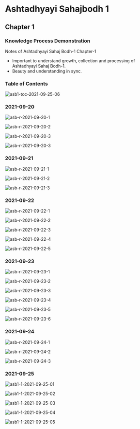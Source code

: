 # Ashtadhyayi Sahajbodh 1

## Chapter 1

### Knowledge Process Demonstration

Notes of Ashtadhyayi Sahaj Bodh-1 Chapter-1

- Important to understand growth, collection and processing of Ashtadhyayi Sahaj Bodh-1. 
- Beauty and understanding in sync. 

### Table of Contents

![asb1-toc-2021-09-25-06](asb1-toc-2021-09-25-06.jpg)

### 2021-09-20

![asb-r-2021-09-20-1](asb-r-2021-09-20-1.jpg)

![asb-r-2021-09-20-2](asb-r-2021-09-20-2.jpg)

![asb-r-2021-09-20-3](asb-r-2021-09-20-3.jpg)

![asb-r-2021-09-20-3](asb-r-2021-09-20-3.jpg)

### 2021-09-21

![asb-r-2021-09-21-1](asb-r-2021-09-21-1.jpg)

![asb-r-2021-09-21-2](asb-r-2021-09-21-2.jpg)

![asb-r-2021-09-21-3](asb-r-2021-09-21-3.jpg)

### 2021-09-22

![asb-r-2021-09-22-1](asb-r-2021-09-22-1.jpg)

![asb-r-2021-09-22-2](asb-r-2021-09-22-2.jpg)

![asb-r-2021-09-22-3](asb-r-2021-09-22-3.jpg)

![asb-r-2021-09-22-4](asb-r-2021-09-22-4.jpg)

![asb-r-2021-09-22-5](asb-r-2021-09-22-5.jpg)

### 2021-09-23

![asb-r-2021-09-23-1](asb-r-2021-09-23-1.jpg)

![asb-r-2021-09-23-2](asb-r-2021-09-23-2.jpg)

![asb-r-2021-09-23-3](asb-r-2021-09-23-3.jpg)

![asb-r-2021-09-23-4](asb-r-2021-09-23-4.jpg)

![asb-r-2021-09-23-5](asb-r-2021-09-23-5.jpg)

![asb-r-2021-09-23-6](asb-r-2021-09-23-6.jpg)

### 2021-09-24

![asb-r-2021-09-24-1](asb-r-2021-09-24-1.jpg)

![asb-r-2021-09-24-2](asb-r-2021-09-24-2.jpg)

![asb-r-2021-09-24-3](asb-r-2021-09-24-3.jpg)

### 2021-09-25

![asb1-1-2021-09-25-01](asb1-1-2021-09-25-01.jpg)

![asb1-1-2021-09-25-02](asb1-1-2021-09-25-02.jpg)

![asb1-1-2021-09-25-03](asb1-1-2021-09-25-03.jpg)

![asb1-1-2021-09-25-04](asb1-1-2021-09-25-04.jpg)

![asb1-1-2021-09-25-05](asb1-1-2021-09-25-05.jpg)
